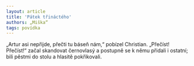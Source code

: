 ```yaml
---
layout: article
title: 'Pátek třináctého'
authors: „Miška“
tags: povídka
---
```


„Artur asi nepřijde, přečti tu báseň nám,“ pobízel Christian.
„Přečíst! Přečíst!“ začal skandovat černovlasý a postupně se k němu přidali i ostatní;
bili pěstmi do stolu a hlasitě pokřikovali.
